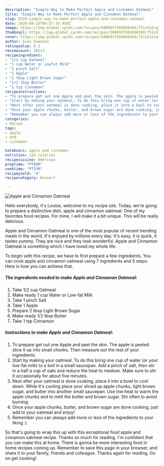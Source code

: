 ```yaml
---
description: "Simple Way to Make Perfect Apple and Cinnamon Oatmeal"
title: "Simple Way to Make Perfect Apple and Cinnamon Oatmeal"
slug: 5519-simple-way-to-make-perfect-apple-and-cinnamon-oatmeal
date: 2020-09-15T04:57:14.459Z
image: https://img-global.cpcdn.com/recipes/5806937491898368/751x532cq70/apple-and-cinnamon-oatmeal-recipe-main-photo.jpg
thumbnail: https://img-global.cpcdn.com/recipes/5806937491898368/751x532cq70/apple-and-cinnamon-oatmeal-recipe-main-photo.jpg
cover: https://img-global.cpcdn.com/recipes/5806937491898368/751x532cq70/apple-and-cinnamon-oatmeal-recipe-main-photo.jpg
author: Evan Swanson
ratingvalue: 4.2
reviewcount: 18213
recipeingredient:
- "1/2 cup Oatmeal"
- "1 cup Water or Lowfat Milk"
- "1 pinch Salt"
- "1 Apple"
- "2 tbsp Light Brown Sugar"
- "1/2 tbsp Butter"
- "1 tsp Cinnamon"
recipeinstructions:
- "To prepare get out one Apple and peel the skin. The apple is peeled slice it up into small chunks. Then measure out the rest of your ingredients."
- "Start by making your oatmeal. To do this bring one cup of water (or your low-fat milk) to a boil in a small saucepan. Add a pinch of salt, then stir in a half a cup of oats and reduce the heat to medium. Make sure to stir it occasionally for about five minutes."
- "Next after your oatmeal is done cooking, place it into a bowl to cool down. While it&#39;s cooling place your sliced up apple chunks, light brown sugar, and butter into another small saucepan. Use low heat to warm the apple chunks and to melt the butter and brown sugar. Stir often to avoid burning."
- "Once your apple chunks, butter, and brown sugar are done cooking, just add to your oatmeal and enjoy!"
- "Remember you can always add more or less of the ingredients to your liking :)"
categories:
- Recipe
tags:
- apple
- and
- cinnamon

katakunci: apple and cinnamon 
nutrition: 124 calories
recipecuisine: American
preptime: "PT40M"
cooktime: "PT33M"
recipeyield: "4"
recipecategory: Dessert

---
```



![Apple and Cinnamon Oatmeal](https://img-global.cpcdn.com/recipes/5806937491898368/751x532cq70/apple-and-cinnamon-oatmeal-recipe-main-photo.jpg)

Hello everybody, it's Louise, welcome to my recipe site. Today, we're going to prepare a distinctive dish, apple and cinnamon oatmeal. One of my favorites food recipes. For mine, I will make it a bit unique. This will be really delicious.



Apple and Cinnamon Oatmeal is one of the most popular of recent trending meals in the world. It's enjoyed by millions every day. It's easy, it is quick, it tastes yummy. They are nice and they look wonderful. Apple and Cinnamon Oatmeal is something which I have loved my whole life.


To begin with this recipe, we have to first prepare a few ingredients. You can cook apple and cinnamon oatmeal using 7 ingredients and 5 steps. Here is how you can achieve that.

<!--inarticleads1-->

##### The ingredients needed to make Apple and Cinnamon Oatmeal:

1. Take 1/2 cup Oatmeal
1. Make ready 1 cup Water or Low-fat Milk
1. Take 1 pinch Salt
1. Take 1 Apple
1. Prepare 2 tbsp Light Brown Sugar
1. Make ready 1/2 tbsp Butter
1. Take 1 tsp Cinnamon




<!--inarticleads2-->

##### Instructions to make Apple and Cinnamon Oatmeal:

1. To prepare get out one Apple and peel the skin. The apple is peeled slice it up into small chunks. Then measure out the rest of your ingredients.
1. Start by making your oatmeal. To do this bring one cup of water (or your low-fat milk) to a boil in a small saucepan. Add a pinch of salt, then stir in a half a cup of oats and reduce the heat to medium. Make sure to stir it occasionally for about five minutes.
1. Next after your oatmeal is done cooking, place it into a bowl to cool down. While it&#39;s cooling place your sliced up apple chunks, light brown sugar, and butter into another small saucepan. Use low heat to warm the apple chunks and to melt the butter and brown sugar. Stir often to avoid burning.
1. Once your apple chunks, butter, and brown sugar are done cooking, just add to your oatmeal and enjoy!
1. Remember you can always add more or less of the ingredients to your liking :)




So that's going to wrap this up with this exceptional food apple and cinnamon oatmeal recipe. Thanks so much for reading. I'm confident that you can make this at home. There is gonna be more interesting food in home recipes coming up. Remember to save this page in your browser, and share it to your family, friends and colleague. Thanks again for reading. Go on get cooking!
